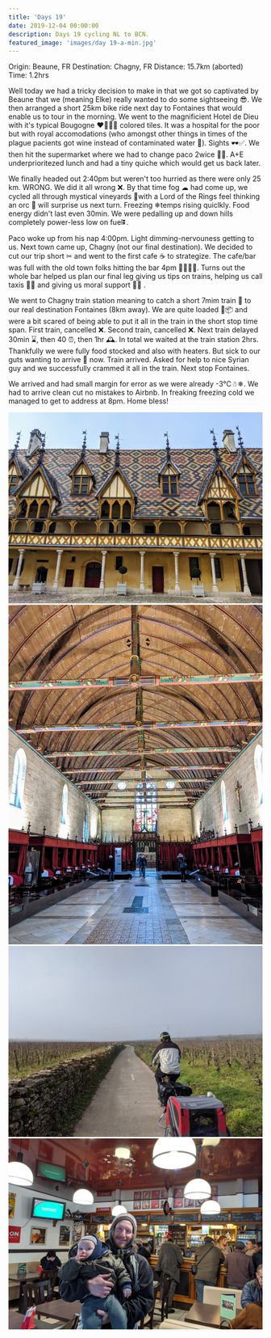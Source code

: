 ```yaml
---
title: 'Days 19'
date: 2019-12-04 00:00:00
description: Days 19 cycling NL to BCN.
featured_image: 'images/day 19-a-min.jpg'
---
```


Origin: Beaune, FR 
Destination: Chagny, FR 
Distance: 15.7km (aborted) 
Time: 1.2hrs

Well today we had a tricky decision to make in that we got so captivated by Beaune that we (meaning Elke) really wanted to do some sightseeing 😎. We then arranged a short 25km bike ride next day to Fontaines that would enable us to tour in the morning. We went to the magnificient Hotel de Dieu with it's typical Bougogne ❤🧡💛💚 colored tiles. It was a hospital for the poor but with royal accomodations (who amongst other things in times of the plague pacients got wine instead of contaminated water 🍷). Sights 🕶✅. We then hit the supermarket where we had to change paco 2wice 🥃💩. A+E underprioritezed lunch and had a tiny quiche which would get us back later.

We finally headed out 2:40pm but weren't too hurried as there were only 25 km. WRONG. We did it all wrong ❌. By that time fog ☁ had come up, we cycled all through mystical vineyards 🍇with a Lord of the Rings feel thinking an orc 👺 will surprise us next turn. Freezing ❄temps rising quiclkly. Food energy didn't last even 30min. We were pedalling up and down hills completely power-less low on fuel⏬.

Paco woke up from his nap 4:00pm. Light dimming-nervouness getting to us. Next town came up, Chagny (not our final destination). We decided to cut our trip short ✂ and went to the first cafe ☕ to strategize. The cafe/bar was full with the old town folks hitting the bar 4pm 🥂🍻🍺🥃. Turns out the whole bar helped us plan our final leg giving us tips on trains, helping us call taxis 🚕📞 and giving us moral support 💪🏻 .

We went to Chagny train station meaning to catch a short 7mim train 🚂 to our real destination Fontaines (8km away). We are quite loaded 🧱📦 and were a bit scared of being able to put it all in the train in the short stop time span. First train, cancelled ❌. Second train, cancelled ❌. Next train delayed 30min ⌛, then 40 ⏰, then 1hr 🕰. In total we waited at the train station 2hrs. Thankfully we were fully food stocked and also with heaters. But sick to our guts wanting to arrive 🤢 now. Train arrived. Asked for help to nice Syrian guy and we successfully crammed it all in the train. Next stop Fontaines.

We arrived and had small margin for error as we were already -3°C☃❄. We had to arrive clean cut no mistakes to Airbnb. In freaking freezing cold we managed to get to address at 8pm. Home bless!

<div class="gallery" data-columns="2">
	<img src="/images/day 19-a-min.jpg">
	<img src="/images/day 19-b-min.jpg">
	<img src="/images/day 19-c-min.jpg">
	<img src="/images/day 19-d-min.jpg">
</div>
</div>
